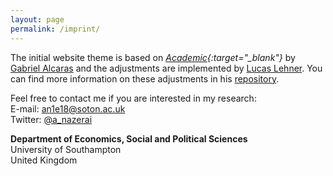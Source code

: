 ```yaml
---
layout: page
permalink: /imprint/
---
```


The initial website theme is based on *[Academic](https://github.com/gaalcaras/academic){:target="_blank"}* by [Gabriel Alcaras](https://gaalcaras.com/en/) and the adjustments are implemented by [Lucas Lehner](https://github.com/lukaslehner). You can find more information on these adjustments in his [repository](https://github.com/lukaslehner/lukaslehner.github.io).


Feel free to contact me if you are interested in my research: \
E-mail: [an1e18@soton.ac.uk](mailto:an1e18@soton.ac.uk) \
Twitter: [@a_nazerai](https://twitter.com/a_nazerai)

**Department of Economics, Social and Political Sciences** \
University of Southampton \
United Kingdom
